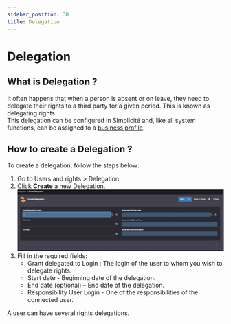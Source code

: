 ```yaml
---
sidebar_position: 30
title: Delegation
---
```


# Delegation 

## What is Delegation ?

It often happens that when a person is absent or on leave, they need to delegate their rights to a third party for a given period. This is known as delegating rights.  
This delegation can be configured in Simplicité and, like all system functions, can be assigned to a [business profile](/make/usersrights/groups).    

## How to create a Delegation ?

To create a delegation, follow the steps below: 

1. Go to Users and rights > Delegation.
2. Click **Create** a new Delegation.  
![](img/delegation/delegation.jpg)
3. Fill in the required fields:
    - Grant delegated to Login : The login of the user to whom you wish to delegate rights.  
    - Start date - Beginning date of the delegation. 
    - End date (optional) – End date of the delegation.
    - Responsibility User Login - One of the responsibilities of the connected user.  

A user can have several rights delegations.  